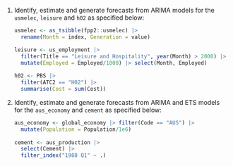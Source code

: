 1. Identify, estimate and generate forecasts from ARIMA models for the `usmelec`, `leisure` and `h02` as specified below:

    ```r
    usmelec <- as_tsibble(fpp2::usmelec) |>
      rename(Month = index, Generation = value)
    
    leisure <- us_employment |>
      filter(Title == "Leisure and Hospitality", year(Month) > 2000) |>
      mutate(Employed = Employed/1000) |> select(Month, Employed)
  
    h02 <- PBS |>
      filter(ATC2 == "H02") |>
      summarise(Cost = sum(Cost))
    ```
2. Identify, estimate and generate forecasts from ARIMA and ETS models for the `aus_economy` and `cement` as specified below:

    ```r
    aus_economy <- global_economy |> filter(Code == "AUS") |>
      mutate(Population = Population/1e6)
  
    cement <- aus_production |>
      select(Cement) |>
      filter_index("1988 Q1" ~ .)
    ```

